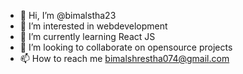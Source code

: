 - 👋 Hi, I’m @bimalstha23
- 👀 I’m interested in webdevelopment
- 🌱 I’m currently learning React JS
- 💞️ I’m looking to collaborate on opensource projects
- 📫 How to reach me bimalshrestha074@gmail.com

<!---
bimalstha23/bimalstha23 is a ✨ special ✨ repository because its `README.md` (this file) appears on your GitHub profile.
You can click the Preview link to take a look at your changes.
--->
